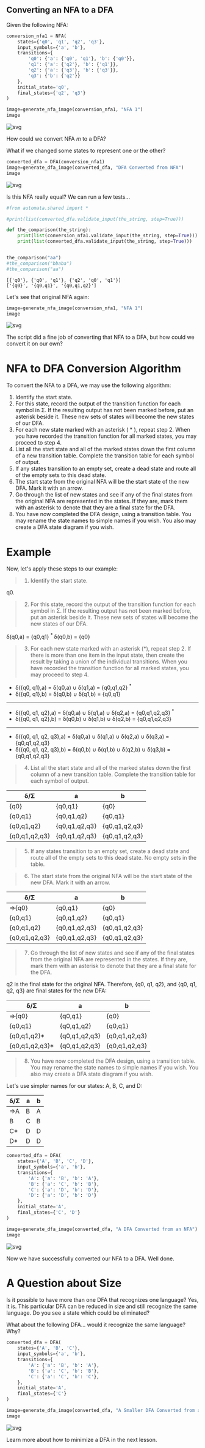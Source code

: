 ## Converting an NFA to a DFA

Given the following NFA:


```python
conversion_nfa1 = NFA(
    states={'q0', 'q1', 'q2', 'q3'},
    input_symbols={'a', 'b'},
    transitions={
        'q0': {'a': {'q0', 'q1'}, 'b': {'q0'}},
        'q1': {'a': {'q2'}, 'b': {'q1'}},
        'q2': {'a': {'q3'}, 'b': {'q3'}},
        'q3': {'b': {'q2'}}
    },
    initial_state='q0',
    final_states={'q2', 'q3'}
)

image=generate_nfa_image(conversion_nfa1, "NFA 1")
image
```

![svg](output_2_0.svg)



How could we convert NFA _m_ to a DFA?

What if we changed some states to represent one or the other?


```python
converted_dfa = DFA(conversion_nfa1)
image=generate_dfa_image(converted_dfa, "DFA Converted from NFA")
image
```




![svg](output_4_0.svg)



Is this NFA really equal?  We can run a few tests...


```python
#from automata.shared import *

#print(list(converted_dfa.validate_input(the_string, step=True)))

def the_comparison(the_string):    
    print(list(conversion_nfa1.validate_input(the_string, step=True)))
    print(list(converted_dfa.validate_input(the_string, step=True)))


the_comparison("aa")
#the_comparison("bbaba")
#the_comparison("aa")


```

    [{'q0'}, {'q0', 'q1'}, {'q2', 'q0', 'q1'}]
    ['{q0}', '{q0,q1}', '{q0,q1,q2}']


Let's see that original NFA again:


```python
image=generate_nfa_image(conversion_nfa1, "NFA 1")
image
```


![svg](output_8_0.svg)


The script did a fine job of converting that NFA to a DFA, but how could we convert it on our own?

# NFA to DFA Conversion Algorithm

To convert the NFA to a DFA, we may use the following algorithm:

1. Identify the start state.
2. For this state, record the output of the transition function for each symbol in Σ.  If the resulting output has not been marked before, put an asterisk beside it.  These new sets of states will become the new states of our DFA.
3. For each new state marked with an asterisk ( * ), repeat step 2.  When you have recorded the transition function for all marked states, you may proceed to step 4.
4. List all the start state and all of the marked states down the first column of a new transition table.  Complete the transition table for each symbol of output.
5. If any states transition to an empty set, create a dead state and route all of the empty sets to this dead state.
6. The start state from the original NFA will be the start state of the new DFA.  Mark it with an arrow.
7. Go through the list of new states and see if any of the final states from the original NFA are represented in the states.  If they are, mark them with an asterisk to denote that they are a final state for the DFA.
8. You have now completed the DFA design, using a transition table.  You may rename the state names to simple names if you wish. You also may create a DFA state diagram if you wish.

# Example

Now, let's apply these steps to our example:

>1. Identify the start state.

q0.

>2. For this state, record the output of the transition function for each symbol in Σ.  If the resulting output has not been marked before, put an asterisk beside it.  These new sets of states will become the new states of our DFA.

δ(q0,a) = {q0,q1} <sup> * </sup>
δ(q0,b) = {q0}

>3. For each new state marked with an asterisk (*), repeat step 2.  If there is more than one item in the input state, then create the result by taking a union of the individual transitions.  When you have recorded the transition function for all marked states, you may proceed to step 4.


* δ({q0, q1},a) = δ(q0,a) ∪ δ(q1,a) = {q0,q1,q2} <sup> * </sup>
* δ({q0, q1},b) = δ(q0,b) ∪ δ(q1,b) = {q0,q1}

---

* δ({q0, q1, q2},a) = δ(q0,a) ∪ δ(q1,a) ∪ δ(q2,a) =  {q0,q1,q2,q3} <sup> * </sup>
* δ({q0, q1, q2},b) = δ(q0,b) ∪ δ(q1,b) ∪ δ(q2,b) = {q0,q1,q2,q3}

---

* δ({q0, q1, q2, q3},a) = δ(q0,a) ∪ δ(q1,a) ∪ δ(q2,a) ∪ δ(q3,a) =  {q0,q1,q2,q3}
* δ({q0, q1, q2, q3},b) = δ(q0,b) ∪ δ(q1,b) ∪ δ(q2,b) ∪ δ(q3,b) = {q0,q1,q2,q3}

> 4. List all the start state and all of the marked states down the first column of a new transition table.  Complete the transition table for each symbol of output.

| δ/Σ           | a             | b             |
|---------------|---------------|---------------|
| {q0}          | {q0,q1}       | {q0}          |
| {q0,q1}       | {q0,q1,q2}    | {q0,q1}       |
| {q0,q1,q2}    | {q0,q1,q2,q3} | {q0,q1,q2,q3} |
| {q0,q1,q2,q3} | {q0,q1,q2,q3} | {q0,q1,q2,q3} |

>5. If any states transition to an empty set, create a dead state and route all of the empty sets to this dead state.
No empty sets in the table.

>6. The start state from the original NFA will be the start state of the new DFA.  Mark it with an arrow.

| δ/Σ           | a             | b             |
|---------------|---------------|---------------|
| ⇒{q0}         | {q0,q1}       | {q0}          |
| {q0,q1}       | {q0,q1,q2}    | {q0,q1}       |
| {q0,q1,q2}    | {q0,q1,q2,q3} | {q0,q1,q2,q3} |
| {q0,q1,q2,q3} | {q0,q1,q2,q3} | {q0,q1,q2,q3} |

>7. Go through the list of new states and see if any of the final states from the original NFA are represented in the states.  If they are, mark them with an asterisk to denote that they are a final state for the DFA.

q2 is the final state for the original NFA.  Therefore, {q0, q1, q2}, and {q0, q1, q2, q3} are final states for the new DFA:

| δ/Σ            | a             | b             |
|----------------|---------------|---------------|
| ⇒{q0}          | {q0,q1}       | {q0}          |
| {q0,q1}        | {q0,q1,q2}    | {q0,q1}       |
| {q0,q1,q2}*    | {q0,q1,q2,q3} | {q0,q1,q2,q3} |
| {q0,q1,q2,q3}* | {q0,q1,q2,q3} | {q0,q1,q2,q3} |

>8. You have now completed the DFA design, using a transition table.  You may rename the state names to simple names if you wish. You also may create a DFA state diagram if you wish.

Let's use simpler names for our states: A, B, C, and D:

| δ/Σ | a | b |
|-----|---|---|
| ⇒A  | B | A |
| B   | C | B |
| C*  | D | D |
| D*  | D | D |



```python
converted_dfa = DFA(
    states={'A', 'B', 'C', 'D'},
    input_symbols={'a', 'b'},
    transitions={
        'A': {'a': 'B', 'b': 'A'},
        'B': {'a': 'C', 'b': 'B'},
        'C': {'a': 'D', 'b': 'D'},
        'D': {'a': 'D', 'b': 'D'}
    },
    initial_state='A',
    final_states={'C', 'D'}
)

image=generate_dfa_image(converted_dfa, "A DFA Converted from an NFA")
image
```




![svg](output_10_0.svg)



Now we have successfully converted our NFA to a DFA.  Well done.

# A Question about Size
Is it possible to have more than one DFA that recognizes one language?  Yes, it is.  This particular DFA can be reduced in size and still recognize the same language.  Do you see a state which could be eliminated?

What about the following DFA... would it recognize the same language?  Why?


```python
converted_dfa = DFA(
    states={'A', 'B', 'C'},
    input_symbols={'a', 'b'},
    transitions={
        'A': {'a': 'B', 'b': 'A'},
        'B': {'a': 'C', 'b': 'B'},
        'C': {'a': 'C', 'b': 'C'},
    },
    initial_state='A',
    final_states={'C'}
)

image=generate_dfa_image(converted_dfa, "A Smaller DFA Converted from an NFA")
image
```




![svg](output_12_0.svg)



Learn more about how to minimize a DFA in the next lesson.
